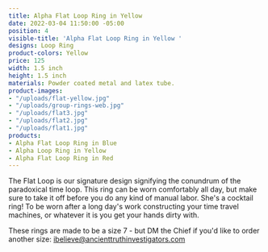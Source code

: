 ```yaml
---
title: Alpha Flat Loop Ring in Yellow
date: 2022-03-04 11:50:00 -05:00
position: 4
visible-title: 'Alpha Flat Loop Ring in Yellow '
designs: Loop Ring
product-colors: Yellow
price: 125
width: 1.5 inch
height: 1.5 inch
materials: Powder coated metal and latex tube.
product-images:
- "/uploads/flat-yellow.jpg"
- "/uploads/group-rings-web.jpg"
- "/uploads/flat3.jpg"
- "/uploads/flat2.jpg"
- "/uploads/flat1.jpg"
products:
- Alpha Flat Loop Ring in Blue
- Alpha Loop Ring in Yellow
- Alpha Flat Loop Ring in Red
---
```


The Flat Loop is our signature design signifying the conundrum of the paradoxical time loop. This ring can be worn comfortably all day, but make sure to take it off before you do any kind of manual labor. She's a cocktail ring! To be worn after a long day's work constructing your time travel machines, or whatever it is you get your hands dirty with. 

These rings are made to be a size 7 - but DM the Chief if you'd like to order another size: ibelieve@ancienttruthinvestigators.com 

